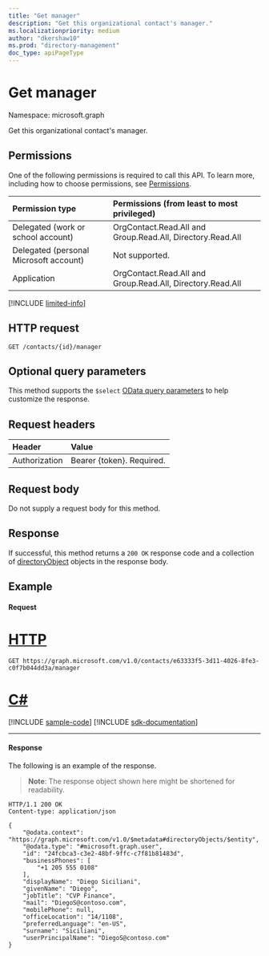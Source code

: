 ```yaml
---
title: "Get manager"
description: "Get this organizational contact's manager."
ms.localizationpriority: medium
author: "dkershaw10"
ms.prod: "directory-management"
doc_type: apiPageType
---
```


# Get manager

Namespace: microsoft.graph

Get this organizational contact's manager.

## Permissions
One of the following permissions is required to call this API. To learn more, including how to choose permissions, see [Permissions](/graph/permissions-reference).

|Permission type      | Permissions (from least to most privileged)              |
|:--------------------|:---------------------------------------------------------|
|Delegated (work or school account) | OrgContact.Read.All and Group.Read.All, Directory.Read.All   |
|Delegated (personal Microsoft account) | Not supported.    |
|Application | OrgContact.Read.All and Group.Read.All, Directory.Read.All |

[!INCLUDE [limited-info](../../includes/limited-info.md)]

## HTTP request

<!-- { "blockType": "ignored" } -->

```http
GET /contacts/{id}/manager
```

## Optional query parameters
This method supports the `$select` [OData query parameters](/graph/query-parameters) to help customize the response.

## Request headers
| Header       | Value |
|:-----------|:----------|
| Authorization  | Bearer {token}. Required. |

## Request body
Do not supply a request body for this method.

## Response

If successful, this method returns a `200 OK` response code and a collection of [directoryObject](../resources/directoryobject.md) objects in the response body.
## Example

#### Request


# [HTTP](#tab/http)
<!-- {
  "blockType": "request",
  "name": "get_manager_1"
}-->

```msgraph-interactive
GET https://graph.microsoft.com/v1.0/contacts/e63333f5-3d11-4026-8fe3-c0f7b044dd3a/manager
```

# [C#](#tab/csharp)
[!INCLUDE [sample-code](../includes/snippets/csharp/get-manager-1-csharp-snippets.md)]
[!INCLUDE [sdk-documentation](../includes/snippets/snippets-sdk-documentation-link.md)]

---


#### Response
The following is an example of the response.
>**Note**: The response object shown here might be shortened for readability. 
<!-- {
  "blockType": "response",
  "truncated": true,
  "@odata.type": "microsoft.graph.directoryObject",
  "isCollection": false
} -->

```http
HTTP/1.1 200 OK
Content-type: application/json

{
    "@odata.context": "https://graph.microsoft.com/v1.0/$metadata#directoryObjects/$entity",
    "@odata.type": "#microsoft.graph.user",
    "id": "24fcbca3-c3e2-48bf-9ffc-c7f81b81483d",
    "businessPhones": [
        "+1 205 555 0108"
    ],
    "displayName": "Diego Siciliani",
    "givenName": "Diego",
    "jobTitle": "CVP Finance",
    "mail": "DiegoS@contoso.com",
    "mobilePhone": null,
    "officeLocation": "14/1108",
    "preferredLanguage": "en-US",
    "surname": "Siciliani",
    "userPrincipalName": "DiegoS@contoso.com"
}
```

<!-- uuid: 8fcb5dbc-d5aa-4681-8e31-b001d5168d79
2015-10-25 14:57:30 UTC -->
<!--
{
  "type": "#page.annotation",
  "description": "Get manager",
  "keywords": "",
  "section": "documentation",
  "tocPath": "",
  "suppressions": [
  ]
}
-->

